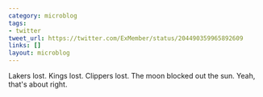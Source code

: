 ```yaml
---
category: microblog
tags:
- twitter
tweet_url: https://twitter.com/ExMember/status/204490359965892609
links: []
layout: microblog
---
```

Lakers lost. Kings lost. Clippers lost. The moon blocked out the sun. Yeah, that's about right.
